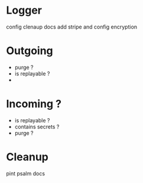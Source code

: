 # Logger
config clenaup
docs add stripe and config
encryption

# Outgoing
- purge ?
- is replayable ?
- 
# Incoming ?
- is replayable ?
- contains secrets ?
- purge ?

# Cleanup
pint
psalm
docs
